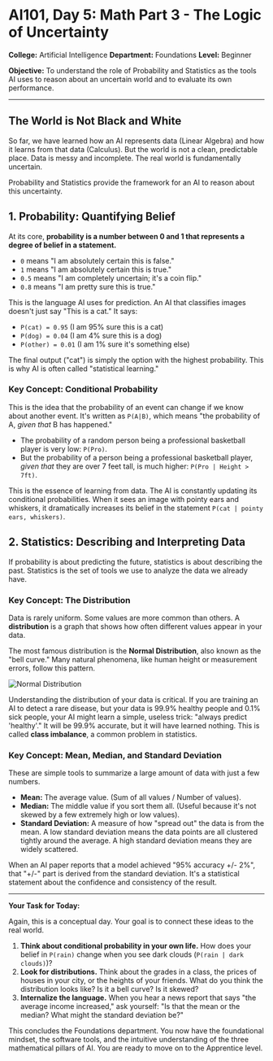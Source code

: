 # AI101, Day 5: Math Part 3 - The Logic of Uncertainty

**College:** Artificial Intelligence
**Department:** Foundations
**Level:** Beginner

**Objective:** To understand the role of Probability and Statistics as the tools AI uses to reason about an uncertain world and to evaluate its own performance.

---

## The World is Not Black and White

So far, we have learned how an AI represents data (Linear Algebra) and how it learns from that data (Calculus). But the world is not a clean, predictable place. Data is messy and incomplete. The real world is fundamentally uncertain.

Probability and Statistics provide the framework for an AI to reason about this uncertainty.

## 1. Probability: Quantifying Belief

At its core, **probability is a number between 0 and 1 that represents a degree of belief in a statement.**

*   `0` means "I am absolutely certain this is false."
*   `1` means "I am absolutely certain this is true."
*   `0.5` means "I am completely uncertain; it's a coin flip."
*   `0.8` means "I am pretty sure this is true."

This is the language AI uses for prediction. An AI that classifies images doesn't just say "This is a cat." It says:

*   `P(cat) = 0.95` (I am 95% sure this is a cat)
*   `P(dog) = 0.04` (I am 4% sure this is a dog)
*   `P(other) = 0.01` (I am 1% sure it's something else)

The final output ("cat") is simply the option with the highest probability. This is why AI is often called "statistical learning."

### Key Concept: Conditional Probability

This is the idea that the probability of an event can change if we know about another event. It's written as `P(A|B)`, which means "the probability of A, *given that* B has happened."

*   The probability of a random person being a professional basketball player is very low: `P(Pro)`.
*   But the probability of a person being a professional basketball player, *given that* they are over 7 feet tall, is much higher: `P(Pro | Height > 7ft)`.

This is the essence of learning from data. The AI is constantly updating its conditional probabilities. When it sees an image with pointy ears and whiskers, it dramatically increases its belief in the statement `P(cat | pointy ears, whiskers)`.

## 2. Statistics: Describing and Interpreting Data

If probability is about predicting the future, statistics is about describing the past. Statistics is the set of tools we use to analyze the data we already have.

### Key Concept: The Distribution

Data is rarely uniform. Some values are more common than others. A **distribution** is a graph that shows how often different values appear in your data.

The most famous distribution is the **Normal Distribution**, also known as the "bell curve." Many natural phenomena, like human height or measurement errors, follow this pattern.

![Normal Distribution](https://upload.wikimedia.org/wikipedia/commons/thumb/7/74/Normal_Distribution_PDF.svg/1200px-Normal_Distribution_PDF.svg.png)

Understanding the distribution of your data is critical. If you are training an AI to detect a rare disease, but your data is 99.9% healthy people and 0.1% sick people, your AI might learn a simple, useless trick: "always predict 'healthy'." It will be 99.9% accurate, but it will have learned nothing. This is called **class imbalance**, a common problem in statistics.

### Key Concept: Mean, Median, and Standard Deviation

These are simple tools to summarize a large amount of data with just a few numbers.

*   **Mean:** The average value. (Sum of all values / Number of values).
*   **Median:** The middle value if you sort them all. (Useful because it's not skewed by a few extremely high or low values).
*   **Standard Deviation:** A measure of how "spread out" the data is from the mean. A low standard deviation means the data points are all clustered tightly around the average. A high standard deviation means they are widely scattered.

When an AI paper reports that a model achieved "95% accuracy +/- 2%", that "+/-" part is derived from the standard deviation. It's a statistical statement about the confidence and consistency of the result.

---

**Your Task for Today:**

Again, this is a conceptual day. Your goal is to connect these ideas to the real world.

1.  **Think about conditional probability in your own life.** How does your belief in `P(rain)` change when you see dark clouds (`P(rain | dark clouds)`)?
2.  **Look for distributions.** Think about the grades in a class, the prices of houses in your city, or the heights of your friends. What do you think the distribution looks like? Is it a bell curve? Is it skewed?
3.  **Internalize the language.** When you hear a news report that says "the average income increased," ask yourself: "Is that the mean or the median? What might the standard deviation be?" 

This concludes the Foundations department. You now have the foundational mindset, the software tools, and the intuitive understanding of the three mathematical pillars of AI. You are ready to move on to the Apprentice level.
